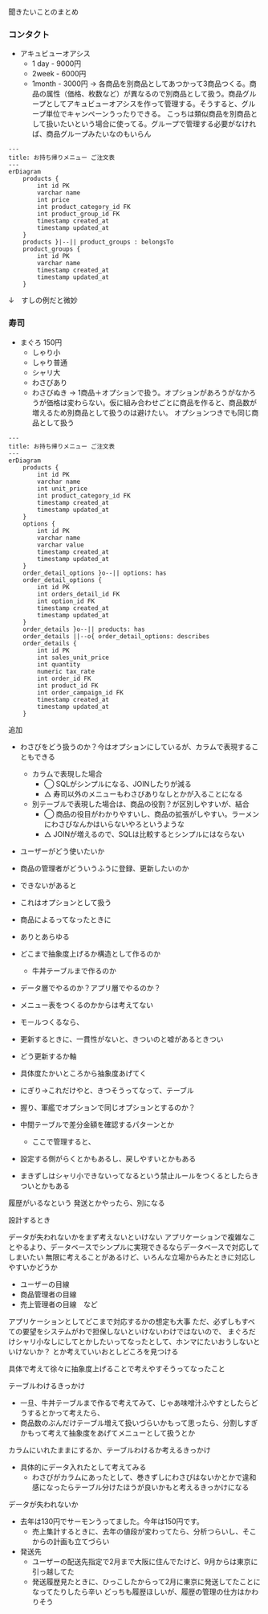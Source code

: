 聞きたいことのまとめ

### コンタクト
- アキュビューオアシス
    - 1 day - 9000円
    - 2week - 6000円
    - 1month - 3000円
      → 各商品を別商品としてあつかって3商品つくる。商品の属性（価格、枚数など）が異なるので別商品として扱う。商品グループとしてアキュビューオアシスを作って管理する。そうすると、グループ単位でキャンペーンうったりできる。
        こっちは類似商品を別商品として扱いたいという場合に使ってる。グループで管理する必要がなければ、商品グループみたいなのもいらん
```mermaid
---
title: お持ち帰りメニュー ご注文表
---
erDiagram
    products {
        int id PK
        varchar name
        int price
        int product_category_id FK
        int product_group_id FK
        timestamp created_at
        timestamp updated_at
    }
    products }|--|| product_groups : belongsTo
    product_groups {
        int id PK
        varchar name
        timestamp created_at
        timestamp updated_at
    }
```



↓　すしの例だと微妙

### 寿司
- まぐろ 150円
    - しゃり小
    - しゃり普通
    - シャリ大
    - わさびあり
    - わさびぬき
      → 1商品＋オプションで扱う。オプションがあろうがなかろうが価格は変わらない。仮に組み合わせごとに商品を作ると、商品数が増えるため別商品として扱うのは避けたい。
        オプションつきでも同じ商品として扱う
```mermaid
---
title: お持ち帰りメニュー ご注文表
---
erDiagram
    products {
        int id PK
        varchar name
        int unit_price
        int product_category_id FK
        timestamp created_at
        timestamp updated_at
    }
    options {
        int id PK
        varchar name
        varchar value
        timestamp created_at
        timestamp updated_at
    }
    order_detail_options }o--|| options: has
    order_detail_options {
        int id PK
        int orders_detail_id FK
        int option_id FK
        timestamp created_at
        timestamp updated_at
    }
    order_details }o--|| products: has
    order_details ||--o{ order_detail_options: describes
    order_details {
        int id PK
        int sales_unit_price
        int quantity
        numeric tax_rate
        int order_id FK
        int product_id FK
        int order_campaign_id FK
        timestamp created_at
        timestamp updated_at
    }

```

追加
- わさびをどう扱うのか？今はオプションにしているが、カラムで表現することもできる
  - カラムで表現した場合
    - ◯ SQLがシンプルになる、JOINしたりが減る
    - △ 寿司以外のメニューもわさびありなしとかが入ることになる
  - 別テーブルで表現した場合は、商品の役割？が区別しやすいが、結合
    - ◯ 商品の役目がわかりやすいし、商品の拡張がしやすい。ラーメンにわさびなんかはいらないやろというような
    - △ JOINが増えるので、SQLは比較するとシンプルにはならない

- ユーザーがどう使いたいか
- 商品の管理者がどういうふうに登録、更新したいのか
- できないがあると
- これはオプションとして扱う
- 商品によるってなったときに
- ありとあらゆる
- どこまで抽象度上げるか構造として作るのか
  - 牛丼テーブルまで作るのか
- データ層でやるのか？アプリ層でやるのか？
- メニュー表をつくるのかからは考えてない
- モールつくるなら、
- 更新するときに、一貫性がないと、きついのと嘘があるときつい
- どう更新するか軸
- 具体度たかいところから抽象度あげてく
- にぎり→これだけやと、きつそうってなって、テーブル
- 握り、軍艦でオプションで同じオプションとするのか？
- 中間テーブルで差分金額を確認するパターンとか
  - ここで管理すると、
- 設定する側がらくとかもあるし、戻しやすいとかもある
- まきずしはシャリ小できないってなるという禁止ルールをつくるとしたらきついとかもある

履歴がいるなという 発送とかやったら、別になる


設計するとき

データが失われないかをまず考えないといけない
アプリケーションで複雑なことやるより、データベースでシンプルに実現できるならデータベースで対応してしまいたい
無限に考えることがあるけど、いろんな立場からみたときに対応しやすいかどうか
- ユーザーの目線
- 商品管理者の目線
- 売上管理者の目線　など

アプリケーションとしてどこまで対応するかの想定も大事
ただ、必ずしもすべての要望をシステムがわで担保しないといけないわけではないので、
まぐろだけシャリ小なしにしてとかしたいってなったとして、ホンマにたいおうしないといけないか？ とか考えていいおとしどころを見つける

具体で考えて徐々に抽象度上げることで考えやすそうってなったこと

テーブルわけるきっかけ
- 一旦、牛丼テーブルまで作るで考えてみて、じゃあ味噌汁ふやすとしたらどうするとかって考えたら、
- 商品数のぶんだけテーブル増えて扱いづらいかもって思ったら、分割しすぎかもって考えて抽象度をあげてメニューとして扱うとか

カラムにいれたままにするか、テーブルわけるか考えるきっかけ
- 具体的にデータ入れたとして考えてみる
  - わさびがカラムにあったとして、巻きずしにわさびはないかとかで違和感になったらテーブル分けたほうが良いかもと考えるきっかけになる

データが失われないか
- 去年は130円でサーモンうってました。今年は150円です。
  - 売上集計するときに、去年の値段が変わってたら、分析つらいし、そこからの計画も立てづらい
- 発送先
  - ユーザーの配送先指定で2月まで大阪に住んでたけど、9月からは東京に引っ越してた
  - 発送履歴見たときに、ひっこしたからって2月に東京に発送してたことになってたりしたら辛い
どっちも履歴ほしいが、履歴の管理の仕方はかわりそう